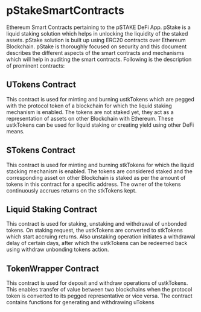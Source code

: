 # pStakeSmartContracts
Ethereum Smart Contracts pertaining to the pSTAKE DeFi App. pStake is a liquid staking solution which helps in unlocking the liquidity of the staked assets. pStake solution is built up using ERC20 contracts over Ethereum Blockchain. pStake is thoroughly focused on security and this document describes the different aspects of the smart contracts and mechanisms which will help in auditing the smart contracts. Following is the description of prominent contracts: 

## UTokens Contract
This contract is used for minting and burning ustkTokens which are pegged with the protocol token of a blockchain for which the liquid staking mechanism is enabled. The tokens are not staked yet, they act as a representation of assets on other Blockchain with Ethereum. These ustkTokens can be used for liquid staking or creating yield using other DeFi means. 

## STokens Contract
This contract is used for minting and burning stkTokens for which the liquid stacking mechanism is enabled. The tokens are considered staked and the corresponding asset on other Blockchain is staked as per the amount of tokens in this contract for a specific address. The owner of the tokens continuously accrues returns on the stkTokens kept. 

## Liquid Staking Contract
This contract is used for staking, unstaking and withdrawal of unbonded tokens. On staking request, the ustkTokens are converted to stkTokens which start accruing returns. Also unstaking operation initiates a withdrawal delay of certain days, after which the ustkTokens can be redeemed back using withdraw unbonding tokens action. 

## TokenWrapper Contract
This contract is used for deposit and withdraw operations of ustkTokens. This enables transfer of value between two blockchains when the protocol token is converted to its pegged representative or vice versa. The contract contains functions for generating and withdrawing uTokens 

